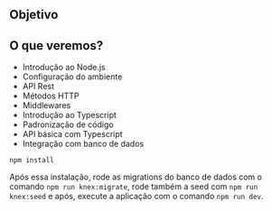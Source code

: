 ## Objetivo

## O que veremos?

- Introdução ao Node.js
- Configuração do ambiente
- API Rest
- Métodos HTTP
- Middlewares
- Introdução ao Typescript
- Padronização de código
- API básica com Typescript
- Integração com banco de dados


```
npm install
```

Após essa instalação, rode as migrations do banco de dados com o comando `npm run knex:migrate`, rode também a seed com `npm run knex:seed` e após, execute a aplicação com o comando `npm run dev`.


